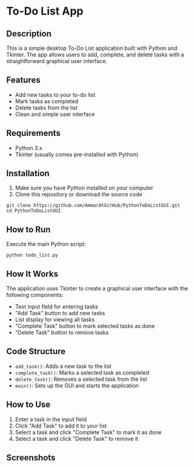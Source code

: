 # To-Do List App

## Description
This is a simple desktop To-Do List application built with Python and Tkinter. The app allows users to add, complete, and delete tasks with a straightforward graphical user interface.

## Features
- Add new tasks to your to-do list
- Mark tasks as completed
- Delete tasks from the list
- Clean and simple user interface

## Requirements
- Python 3.x
- Tkinter (usually comes pre-installed with Python)

## Installation
1. Make sure you have Python installed on your computer
2. Clone this repository or download the source code
```
git clone https://github.com/AmmarAtGitHub/PythonToDoListGUI.git
cd PythonToDoListGUI
```

## How to Run
Execute the main Python script:
```
python todo_list.py
```

## How It Works
The application uses Tkinter to create a graphical user interface with the following components:
- Text input field for entering tasks
- "Add Task" button to add new tasks
- List display for viewing all tasks
- "Complete Task" button to mark selected tasks as done
- "Delete Task" button to remove tasks

## Code Structure
- `add_task()`: Adds a new task to the list
- `complete_task()`: Marks a selected task as completed
- `delete_task()`: Removes a selected task from the list
- `main()`: Sets up the GUI and starts the application

## How to Use
1. Enter a task in the input field
2. Click "Add Task" to add it to your list
3. Select a task and click "Complete Task" to mark it as done
4. Select a task and click "Delete Task" to remove it

## Screenshots
